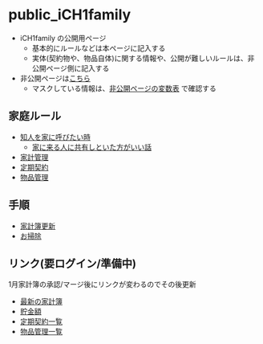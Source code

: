 public_iCH1family
===

* iCH1family の公開用ページ
	* 基本的にルールなどは本ページに記入する
	* 実体(契約物や、物品自体)に関する情報や、公開が難しいルールは、非公開ページ側に記入する
* 非公開ページは[こちら](https://github.com/hinoshiba/iCH1family)
	* マスクしている情報は、[非公開ページの変数表](https://github.com/hinoshiba/iCH1family/blob/master/README.md#変数一覧) で確認する


## 家庭ルール

* [知人を家に呼びたい時](./rule/friend2house.md)
	* [家に来る人に共有しといた方がいい話](./rule/share2friend.md)
* [家計管理](./rule/accountbook.md)
* [定期契約](./rule/contract.md)
* [物品管理](./rule/asset.md)

## 手順

* [家計簿更新](./ope/accountbook.md)
* [お掃除](./ope/cleaning.md)

## リンク(要ログイン/準備中)

1月家計簿の承認/マージ後にリンクが変わるのでその後更新  

* [最新の家計簿]()
* [貯金額]()
* [定期契約一覧]()
* [物品管理一覧]()
